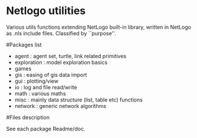 Netlogo utilities
=====

Various utils functions extending NetLogo built-in library, written in NetLogo as .nls include files.
Classified by ``purpose''.

#Packages list
<ul>
<li>agent : agent set, turtle, link related primitives</li>
<li>exploration : model exploration basics</li>
<li>games</li>
<li>gis : easing of gis data import</li>
<li>gui : plotting/view</li>
<li>io : log and file read/write</li>
<li>math : various maths</li>
<li>misc : mainly data structure (list, table etc) functions</li>
<li>network : generic network algorithms</li>
</ul>

#Files description

See each package Readme/doc.

